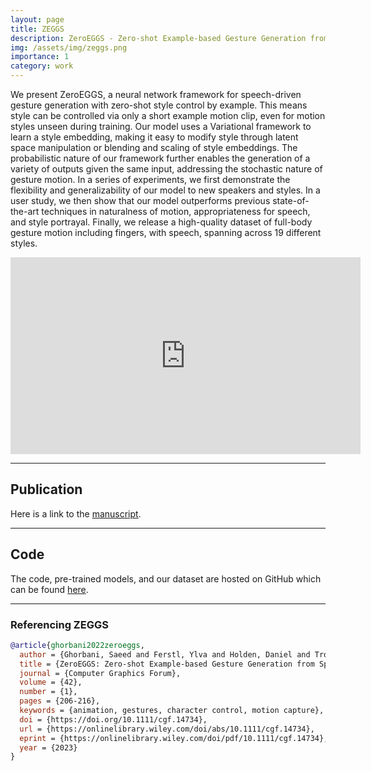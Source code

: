 ```yaml
---
layout: page
title: ZEGGS
description: ZeroEGGS - Zero-shot Example-based Gesture Generation from Speech
img: /assets/img/zeggs.png
importance: 1
category: work
---
```


We present ZeroEGGS, a neural network framework for speech-driven gesture generation with zero-shot style control by example. This means style can be controlled via only a short example motion clip, even for motion styles unseen during training. Our model uses a Variational framework to learn a style embedding, making it easy to modify style through latent space manipulation or blending and scaling of style embeddings. The probabilistic nature of our framework further enables the generation of a variety of outputs given the same input, addressing the stochastic nature of gesture motion. In a series of experiments, we first demonstrate the flexibility and generalizability of our model to new speakers and styles. In a user study, we then show that our model outperforms previous state-of-the-art techniques in naturalness of motion, appropriateness for speech, and style portrayal. Finally, we release a high-quality dataset of full-body gesture motion including fingers, with speech, spanning across 19 different styles.


<div class="row justify-content-sm-center">
    <iframe width="560" height="315" src="https://www.youtube.com/embed/YFg7QKWkjwQ" frameborder="0" allow="accelerometer; autoplay; clipboard-write; encrypted-media; gyroscope; picture-in-picture" allowfullscreen></iframe>
</div>

---

## Publication
Here is a link to the [manuscript](https://onlinelibrary.wiley.com/doi/full/10.1111/cgf.14734).

---

## Code
The code, pre-trained models, and our dataset are hosted on GitHub which can be found [here](https://github.com/ubisoft/ubisoft-laforge-ZeroEGGS).

---

### Referencing ZEGGS
```bibtex
@article{ghorbani2022zeroeggs,
  author = {Ghorbani, Saeed and Ferstl, Ylva and Holden, Daniel and Troje, Nikolaus F. and Carbonneau, Marc-André},
  title = {ZeroEGGS: Zero-shot Example-based Gesture Generation from Speech},
  journal = {Computer Graphics Forum},
  volume = {42},
  number = {1},
  pages = {206-216},
  keywords = {animation, gestures, character control, motion capture},
  doi = {https://doi.org/10.1111/cgf.14734},
  url = {https://onlinelibrary.wiley.com/doi/abs/10.1111/cgf.14734},
  eprint = {https://onlinelibrary.wiley.com/doi/pdf/10.1111/cgf.14734},
  year = {2023}
}
```